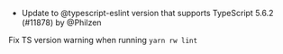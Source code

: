 - Update to @typescript-eslint version that supports TypeScript 5.6.2 (#11878) by @Philzen

Fix TS version warning when running `yarn rw lint`
